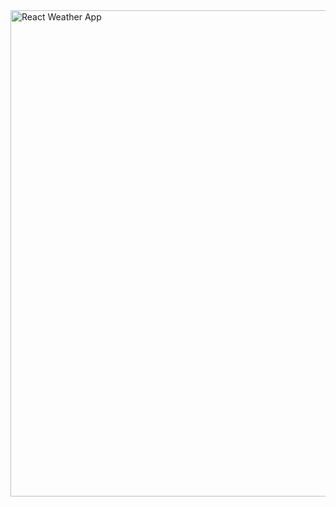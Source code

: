 <img width="1425" height="778" alt="React Weather App" src="https://github.com/user-attachments/assets/8f9b1458-350e-4643-a750-8b37ff92b1f0" />
